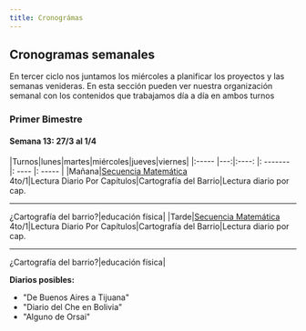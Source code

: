 ```yaml
---
title: Cronográmas
---
```


## Cronogramas semanales
En tercer ciclo nos juntamos los miércoles a planificar los proyectos y las semanas venideras. En esta sección pueden ver nuestra organización semanal con los contenidos que trabajamos día a día en ambos turnos

### Primer Bimestre



#### Semana 13: 27/3 al 1/4

|Turnos|lunes|martes|miércoles|jueves|viernes|
|:----- |---:|:----: |: ------- |: ---- |: ----- |
|Mañana|[Secuencia Matemática](https://drive.google.com/file/d/0B4I3zmAwvYg_bk1UWGRNVlNjWW8/view?usp=sharing) <br/> 4to/1|Lectura Diario Por Capítulos|Cartografía del Barrio|Lectura diario por cap.<br/><hr>¿Cartografía del barrio?|educación física|
|Tarde|[Secuencia Matemática](https://drive.google.com/file/d/0B4I3zmAwvYg_bk1UWGRNVlNjWW8/view?usp=sharing) <br/> 4to/1|Lectura Diario Por Capítulos|Cartografía del Barrio|Lectura diario por cap.<br/><hr>¿Cartografía del barrio?|educación física|

**Diarios posibles:**
- "De Buenos Aires a Tijuana"
- "Diario del Che en Bolivia"
- "Alguno de Orsai"
